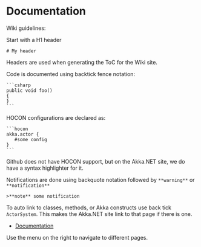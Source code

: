 # Documentation

Wiki guidelines:

Start with a H1 header 
```
# My header
```
Headers are used when generating the ToC for the Wiki site.

Code is documented using backtick fence notation:

    ```csharp
    public void foo()
    {
    }
    ```

HOCON configurations are declared as:

    ```hocon
    akka.actor {
       #some config
    }
    ```

Github does not have HOCON support, but on the Akka.NET site, we do have a syntax highlighter for it. 

Notifications are done using backquote notation followed by `**warning**` or `**notification**`

    >**note** some notification

To auto link to classes, methods, or Akka constructs use back tick `ActorSystem`.
This makes the Akka.NET site link to that page if there is one.



* [Documentation](Documentation)

Use the menu on the right to navigate to different pages.
